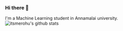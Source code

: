 ### Hi there 👋

I'm a Machine Learning student in Annamalai university.
![itsmerohu's github stats](https://github-readme-stats.vercel.app/api?username=itsmerohu)
